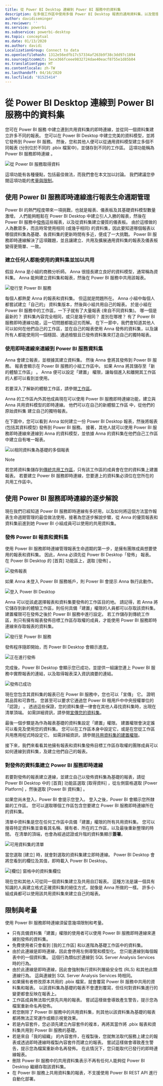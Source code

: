```yaml
---
title: 從 Power BI Desktop 連線到 Power BI 服務中的資料集
description: 在多個工作區中使用多個 Power BI Desktop 報表的通用資料集，以及管理報表生命週期
author: davidiseminger
ms.reviewer: ''
ms.service: powerbi
ms.subservice: powerbi-desktop
ms.topic: conceptual
ms.date: 01/13/2020
ms.author: davidi
LocalizationGroup: Connect to data
ms.openlocfilehash: 1312e56edfb17c57334af263b9f38c3dd97c1894
ms.sourcegitcommit: 5ece366fceee9832724dae40eacf8755e1d85b04
ms.translationtype: HT
ms.contentlocale: zh-TW
ms.lasthandoff: 04/16/2020
ms.locfileid: "81525414"
---
```

# <a name="connect-to-datasets-in-the-power-bi-service-from-power-bi-desktop"></a>從 Power BI Desktop 連線到 Power BI 服務中的資料集

您可在 Power BI 服務  中建立連到共用資料集的即時連線，並從同一個資料集建立許多不同的報表。 您可以在 Power BI Desktop 中建立完美的資料模型，並將它發佈到 Power BI 服務。 然後，您和其他人便可以從通用資料模型建立多個不同報表 (分別位於不同的 .pbix  檔案中)，並儲存到不同的工作區。 這項功能稱為 Power BI 服務即時連線  。

![從 Power BI 服務取得資料](media/desktop-report-lifecycle-datasets/report-lifecycle_01.png)

這項功能有各種優點，包括最佳做法，而我們會在本文加以討論。 我們建議您參閱這項功能的[考量與限制](#limitations-and-considerations)。

## <a name="using-a-power-bi-service-live-connection-for-report-lifecycle-management"></a>使用 Power BI 服務即時連線進行報表生命週期管理

Power BI 的熱門程度帶來一項挑戰，也就是報表、儀表板及其基礎資料模型數量激增。 人們能夠輕鬆在 Power BI Desktop 中建立引人入勝的報表，然後在 Power BI 服務中[發佈](desktop-upload-desktop-files.md)這些報表，以及從資料集建立優質的儀表板。 由於這樣做的人為數眾多，而且時常使用相同 (或幾乎相同) 的資料集，因此要知道哪個報表以哪個資料集為基礎、各資料集的更新時間有多近，便成了一大挑戰。 Power BI 服務即時連線解決了這項難題，並且讓建立、共用及擴展通用資料集的報表及儀表板變得更簡單、一致。

### <a name="create-a-dataset-everyone-can-use-then-share-it"></a>建立任何人都能使用的資料集並加以共用

假設 Anna 是小組的商務分析師。 Anna 很擅長建立良好的資料模型，通常稱為資料集。 Anna 能夠建立資料集和報表，然後在 Power BI 服務中共用該報表。

![發行至 Power BI 服務](media/desktop-report-lifecycle-datasets/report-lifecycle_02a.png)

每個人都熱愛 Anna 的報表和資料集。 但這就是問題所在。 Anna 小組中每個人都嘗試建立「自己的」  資料集版本，然後與小組共用自己的報表。 於是小組在 Power BI 服務中的工作區，一下子就有了大量報表 (來自不同資料集)。 哪一個是最新的？ 資料集內容完全相同，或只是幾乎相同？ 差別在哪裡？ 有了 Power BI 服務即時連線功能，這一切問題都能迎刃而解。 在下一節中，我們會知道其他人可以如何在他們自己的工作區，並在自己的報表使用 Anna 發佈的資料集，以及讓所有人都能使用同一個穩固、通過檢驗且已發佈資料集來打造自己的獨特報表。

### <a name="connect-to-a-power-bi-service-dataset-using-a-live-connection"></a>使用即時連線來連線到 Power BI 服務資料集

Anna 會建立報表，並根據其建立資料集。 然後 Anna 會將其發佈到 Power BI 服務。 報表會顯示在 Power BI 服務的小組工作區中。 如果 Anna 將其儲存至「新的體驗工作區」  。 Anna 便可以設定「建置」  權限，讓每個進入和離開其工作區的人都可以看到並使用。

若要深入了解新的體驗工作區，請參閱[工作區](service-new-workspaces.md)。

Anna 的工作區內外其他成員現在可以使用 Power BI 服務即時連線功能，建立與 Anna 共用資料模型的即時連線。 他們可以在自己的新體驗工作區  中，從他們的原始資料集  建立自己的獨特報表。

在下圖中，您可以看到 Anna 如何建立一份 Power BI Desktop 報表，然後將報表 (包括其資料模型) 發佈到 Power BI 服務。 接著，其他人就可以使用 Power BI 服務即時連線來連線到 Anna 的資料模型，並依據 Anna 的資料集在他們自己工作區中建立自有唯一報表。

![以相同資料集為基礎的多個報表](media/desktop-report-lifecycle-datasets/report-lifecycle_03.png)

> [!NOTE]
> 若您將資料集儲存到[傳統共用工作區](service-create-workspaces.md)，只有該工作區的成員會在您的資料集上建置報表。 若要建立 Power BI 服務即時連線，您要連上的資料集必須位在您所在的共用工作區中。
> 
> 

## <a name="step-by-step-for-using-the-power-bi-service-live-connection"></a>使用 Power BI 服務即時連線的逐步解說

現在我們已經知道 Power BI 服務即時連線有多好用，以及如何將這個方法當作報表生命週期管理的最佳做法使用，接著為您逐步解說步驟，從 Anna 的優質報表和資料集前進到她 Power BI 小組成員可以使用的共用資料集。

### <a name="publish-a-power-bi-report-and-dataset"></a>發佈 Power BI 報表和資料集

使用 Power BI 服務即時連線管理報表生命週期的第一步，是擁有團隊成員想要使用的報表和資料集。 因此，Anna 必須先從 Power BI Desktop「發佈」  報表。 在 Power BI Desktop 的 [首頁]  功能區上，選取 [發佈]  。

![發佈報表](media/desktop-report-lifecycle-datasets/report-lifecycle_02a.png)

如果 Anna 未登入 Power BI 服務帳戶，則 Power BI 會提示 Anna 執行此動作。

![登入 Power BI Desktop](media/desktop-report-lifecycle-datasets/report-lifecycle_04.png)

Anna 可以從該處選擇報表和資料集要發佈的工作區目的地。 請記得，若 Anna 將它儲存到新的體驗工作區，則任何具備「建置」權限的人員都可以存取該資料集。 建置權限可在發佈之後於 Power BI 服務中進行設定。 若工作儲存到傳統工作區，則只有擁有報表發佈目標工作區存取權的成員，才能使用 Power BI 服務即時連線來存取報表的資料集。

![發行至 Power BI 服務](media/desktop-report-lifecycle-datasets/report-lifecycle_05.png)

發佈程序隨即開始，而 Power BI Desktop 會顯示進度。

![正在進行發佈](media/desktop-report-lifecycle-datasets/report-lifecycle_06.png)

完成後，Power BI Desktop 會顯示您已成功，並提供一組讓您連上 Power BI 服務中實際報表的連結，以及取得報表深入資訊摘要的連結。

![發佈已成功](media/desktop-report-lifecycle-datasets/report-lifecycle_07.png)

現在您包含其資料集的報表已在 Power BI 服務中，您也可以「宣傳」  它。 證明其品質和可靠性。 您甚至可以要求它通過您 Power BI 租用戶中中央授權單位的「認證」  。 透過這些保證，您的資料集便一律會在其他人尋找資料集時，出現在清單頂端。 如需詳細資訊，請參閱[宣傳您的資料集](service-datasets-promote.md)。

最後一個步驟是為作為報表基礎的資料集設定「建置」權限。 建置權限會決定誰可以看見及使用您的資料集。 您可以在工作區本身中設定它，或是在您從工作區共用應用程式時設定它。 如需詳細資訊，請參閱[共用資料集的建置權限](service-datasets-build-permissions.md)。

接下來，我們來看看其他擁有報表和資料集發佈目標工作區存取權的團隊成員可以如何連線到資料集，及建立他們自己的報表。

### <a name="establish-a-power-bi-service-live-connection-to-the-published-dataset"></a>對發佈的資料集建立 Power BI 服務即時連線

若要對發佈的報表建立連線，並建立自己以發佈資料集為基礎的報表，請從 Power BI Desktop 中的 [首頁]  功能區選取 [取得資料]  ，從左側窗格選取 [Power Platform]  ，然後選取 [Power BI 資料集]  。

如果您尚未登入，Power BI 會提示您登入。 登入之後，Power BI 會顯示您所隸屬的工作區。 您可以選取哪個工作區包含您要建立 Power BI 服務即時連線所在的資料集。

清單中資料集是您在任何工作區中具備「建置」權限的所有共用資料集。 您可以搜尋特定資料集並查看其名稱、擁有者、所在的工作區，以及最後重新整理的時間。 在清單的頂端，也會為經過認證或升階的資料集顯示**簽署**。

![可用資料集的清單](media/desktop-report-lifecycle-datasets/desktop-select-shared-dataset.png)

當您選取 [建立]  時，就會對選取的資料集建立即時連線。 Power BI Desktop 會將您看到的欄位及其值，即時載入 Power BI Desktop。

![[欄位] 窗格中的資料集欄位](media/desktop-report-lifecycle-datasets/report-lifecycle_10.png)

現在您和其他人可從同一個資料集建立及共用自訂報表。 這種方法是讓一個具有知識的人員建立格式正確資料集的絕佳方式，就像是 Anna 所做的一樣。 許多小組成員都可以使用該共用資料集來建立自己的報表。

## <a name="limitations-and-considerations"></a>限制與考量

使用 Power BI 服務即時連線須留意幾項限制和考量。

* 只有具備資料集「建置」權限的使用者可以使用 Power BI 服務即時連線來連線到發佈的資料集。
* 免費使用者只會看到 [我的工作區]  和以進階為基礎工作區中的資料集。
* 由於此連線是即時連線，因此會停用左側導覽和模型化。 您只能連線到每個報表中的一個資料集。 這個行為類似於連線到 SQL Server Analysis Services  時的行為。
* 由於此連線是即時連線，因此會強制執行資料列層級安全性 (RLS) 和其他此類連線行為。 這與連線到 SQL Server Analysis Services 時相同。
* 如果擁有者修改原本共用的 .pbix  檔案，就會覆寫 Power BI 服務中共用的資料集和報表。 以該資料集為基礎的報表不會遭到覆寫，但任何對資料集進行的變更都會反映在報表上。
* 工作區成員無法取代原先共用的報表。 嘗試這樣做會導致產生警告，提示您為檔案重新命名再發佈。
* 若您刪除了 Power BI 服務中的共用資料集，則其他以該資料集為基礎的報表都將無法正常運作或顯示視覺效果。
* 若是內容套件，您必須先建立內容套件的複本，再將其當作將 .pbix  報表和資料集共用到 Power BI 服務的基礎。
* 若是來自「我的組織」  的內容套件，在複製後，您就無法取代服務上建立的報表或透過即時連線時複製內容套件而建立的報表。 嘗試這樣做會導致產生警告，提示您為檔案重新命名再發佈。 在此情況下，您只能取代已發行的即時連線報表。
* 刪除 Power BI 服務中的共用資料集表示不再有任何人能夠從 Power BI Desktop 繼續存取該資料集。
* 在 Power BI 服務上共用資料集的報表，不支援使用 Power BI REST API 進行自動化部署。

